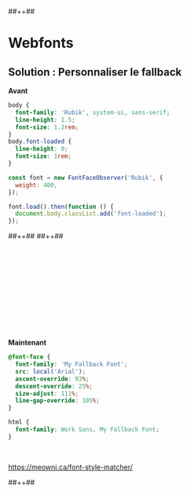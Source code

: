 <!-- .slide: class="tc-multiple-columns with-code" -->

##++##

# Webfonts

## Solution : Personnaliser le fallback

**Avant**

```css
body {
  font-family: 'Rubik', system-ui, sans-serif;
  line-height: 1.5;
  font-size: 1.2rem;
}
body.font-loaded {
  line-height: 0;
  font-size: 1rem;
}
```

```javascript
const font = new FontFaceObserver('Rubik', {
  weight: 400,
});

font.load().then(function () {
  document.body.classList.add('font-loaded');
});
```
##++##
##++##

<div style="margin-top: 200px"></div>

<div>

**Maintenant**

```css
@font-face {
  font-family: 'My Fallback Font';
  src: local('Arial');
  ascent-override: 93%;
  descent-override: 25%;
  size-adjust: 111%;
  line-gap-override: 105%;
}

html {
  font-family: Work Sans, My Fallback Font;
}
```

<br/>

https://meowni.ca/font-style-matcher/

</div>
<!-- .element: class="fragment" data-fragment-index="1"-->
##++##
